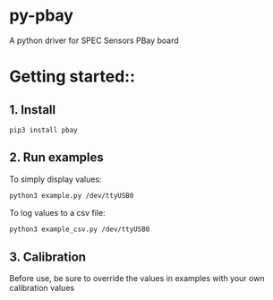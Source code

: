 # py-pbay
A python driver for SPEC Sensors PBay board

# Getting started::
## 1. Install
```
pip3 install pbay
```
## 2. Run examples

To simply display values:
```bash
python3 example.py /dev/ttyUSB0
``` 

To log values to a csv file:
```bash
python3 example_csv.py /dev/ttyUSB0
```

## 3. Calibration
Before use, be sure to override the values in examples with your own calibration values